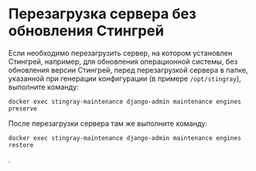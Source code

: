 # Перезагрузка сервера без обновления Стингрей

Если необходимо перезагрузить сервер, на котором установлен Стингрей, например, для обновления операционной системы, без обновления версии Стингрей, перед перезагрузкой сервера в папке, указанной при генерации конфигурации (в примере `/opt/stingray`), выполните команду:

    docker exec stingray-maintenance django-admin maintenance engines preserve

После перезагрузки сервера там же выполните команду:

    docker exec stingray-maintenance django-admin maintenance engines restore

.
